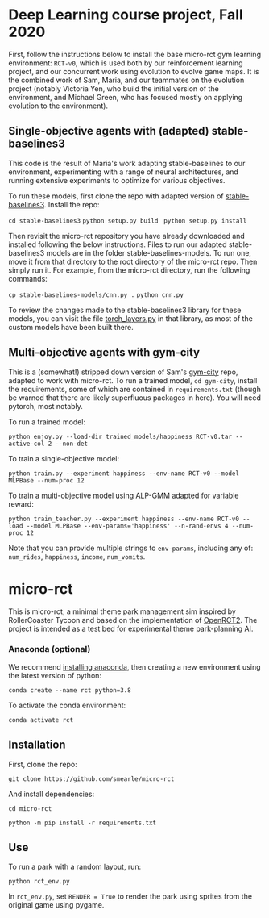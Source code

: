 # Deep Learning course project, Fall 2020

First, follow the instructions below to install the base micro-rct gym learning environment: `RCT-v0`, which is used both by our reinforcement learning project, and our concurrent work using evolution to evolve game maps. It is the combined work of Sam, Maria, and our teammates on the evolution project (notably Victoria Yen, who build the initial version of the environment, and Michael Green, who has focused mostly on applying evolution to the environment).

## Single-objective agents with (adapted) stable-baselines3

This code is the result of Maria's work adapting stable-baselines to our environment, experimenting with a range of neural architectures, and running extensive experiments to optimize for various objectives.

To run these models, first clone the repo with adapted version of [stable-baselines3](https://github.com/mariaannae/stable-baselines3/). Install the repo:

`cd stable-baselines3`
`python setup.py build `
`python setup.py install`

Then revisit the micro-rct repository you have already downloaded and installed following the below instructions. Files to run our adapted stable-baselines3 models are in the folder stable-baselines-models. To run one, move it from that directory to the root directory of the micro-rct repo. Then simply run it. For example, from the micro-rct directory, run the following commands:

`cp stable-baselines-models/cnn.py .`
`python cnn.py`

To review the changes made to the stable-baselines3 library for these models, you can visit the file [torch_layers.py](https://github.com/mariaannae/stable-baselines3/blob/master/stable_baselines3/common/torch_layers.py) in that library, as most of the custom models have been built there.

## Multi-objective agents with gym-city

This is a (somewhat!) stripped down version of Sam's [gym-city](https://github.com/smearle/gym-city/tree/micro-rct/multi-metrics) repo, adapted to work with micro-rct. To run a trained model, `cd gym-city`, install the requirements, some of which are contained in `requirements.txt` (though be warned that there are likely superfluous packages in here). You will need pytorch, most notably.

To run a trained model:

`python enjoy.py --load-dir trained_models/happiness_RCT-v0.tar --active-col 2 --non-det`

To train a single-objective model:

`python train.py --experiment happiness --env-name RCT-v0 --model MLPBase --num-proc 12`

To train a multi-objective model using ALP-GMM adapted for variable reward:

`python train_teacher.py --experiment happiness --env-name RCT-v0 --load --model MLPBase --env-params='happiness' --n-rand-envs 4 --num-proc 12`

Note that you can provide multiple strings to `env-params`, including any of: `num_rides`, `happiness`, `income`, `num_vomits`.

# micro-rct

This is micro-rct, a minimal theme park management sim inspired by RollerCoaster Tycoon and based on the implementation of [OpenRCT2](https://github.com/OpenRCT2/OpenRCT2). The project is intended as a test bed for experimental theme park-planning AI.

### Anaconda (optional) 
We recommend [installing anaconda](https://docs.anaconda.com/anaconda/install/), then creating a new environment using the latest version of python:
 
`conda create --name rct python=3.8`
 
To activate the conda environment:
 
 `conda activate rct`
 
## Installation
 
First, clone the repo:

`git clone https://github.com/smearle/micro-rct`
 
And install dependencies:
 
 `cd micro-rct`
 
 `python -m pip install -r requirements.txt`
 
## Use
 
 To run a park with a random layout, run:
 
 `python rct_env.py`
 
 In `rct_env.py`, set `RENDER = True` to render the park using sprites from the original game using pygame.
